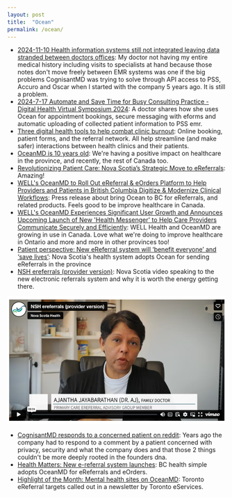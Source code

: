 ```yaml
---
layout: post
title:  "Ocean"
permalink: /ocean/
---
```


* [2024-11-10 Health information systems still not integrated leaving data stranded between doctors offices](https://www.cbc.ca/news/health/connected-care-1.7377139): My doctor not having my entire medical history including visits to specialists at hand because those notes don't move freely between EMR systems was one if the big problems CognisantMD was trying to solve through API access to PSS, Accuro and Oscar when I started with the company 5 years ago. It is still a problem.
* [2024-7-17 Automate and Save Time for Busy Consulting Practice - Digital Health Virtual Symposium 2024](https://vimeo.com/962699925/16b491320b): A doctor shares how she uses Ocean for appointment bookings, secure messaging with eforms and automatic uploading of collected patient information to PSS emr. 
* [Three digital health tools to help combat clinic burnout](https://www.oceanmd.com/news/digital-health-tools-combat-clinic-burnout/): Online booking, patient forms, and the referral network. All help streamline (and make safer) interactions between health clinics and their patients.
* [OceanMD is 10 years old](https://www.oceanmd.com/news/introducing-oceanmd/): We're having a positive impact on healthcare in the province, and recently, the rest of Canada too.
* [Revolutionizing Patient Care: Nova Scotia’s Strategic Move to eReferrals](https://www.oceanmd.com/news/nova-scotia-ereferral-update/): Amazing!
* [WELL's OceanMD to Roll Out eReferral & eOrders Platform to Help Providers and Patients in British Columbia Digitize & Modernize Clinical Workflows](https://finance.yahoo.com/news/wells-oceanmd-roll-ereferral-eorders-100000646.html): Press release about bring Ocean to BC for eReferrals, and related products. Feels good to be improve healthcare in Canada.
* [WELL's OceanMD Experiences Significant User Growth and Announces Upcoming Launch of New 'Health Messenger' to Help Care Providers Communicate Securely and Efficiently](https://www.newswire.ca/news-releases/well-s-oceanmd-experiences-significant-user-growth-and-announces-upcoming-launch-of-new-health-messenger-to-help-care-providers-communicate-securely-and-efficiently-891854485.html): WELL Health and OceanMD are growing in use in Canada. Love what we're doing to improve healthcare in Ontario and more and more in other provinces too!
* [Patient perspective: New eReferral system will ‘benefit everyone’ and ‘save lives’](https://www.nshealth.ca/news-and-notices/patient-perspective-new-ereferral-system-will-benefit-everyone-and-save-lives): Nova Scotia's health system adopts Ocean for sending eReferrals in the province
* [NSH ereferrals (provider version)](https://vimeo.com/925147388/5aaa073de4): Nova Scotia video speaking to the new electronic referrals system and why it is worth the energy getting there.

![Nova scotia referrals transition provider video](/assets/2024/nova-scotia-referrals.png)

* [CognisantMD responds to a concerned patient on reddit](https://www.reddit.com/r/toronto/comments/5subvm/someone_gave_amateurs_access_to_our_health_records/): Years ago the company had to respond to a comment by a patient concerned with privacy, security and what the company does and that those 2 things couldn't be more deeply rooted in the founders dna.
* [Health Matters: New e-referral system launches](https://globalnews.ca/video/10582515/health-matters-new-e-referral-system-launches-the-dangers-of-wildfire-smoke/): BC health simple adopts OceanMD for eReferrals and eOrders.
* [Highlight of the Month: Mental health sites on OceanMD](https://mailchi.mp/fa037f5dc273/toronto-region-ereferral-quarterly-newsletter-q2-fy-10314145): Toronto eReferral targets called out in a newsletter by Toronto eServices.
